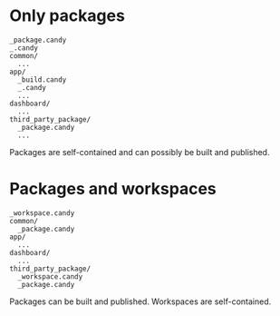 # Only packages

```
_package.candy
_.candy
common/
  ...
app/
  _build.candy
  _.candy
  ...
dashboard/
  ...
third_party_package/
  _package.candy
  ...
```

Packages are self-contained and can possibly be built and published.

# Packages and workspaces

```
_workspace.candy
common/
  _package.candy
app/
  ...
dashboard/
  ...
third_party_package/
  _workspace.candy
  _package.candy
```

Packages can be built and published.
Workspaces are self-contained.
